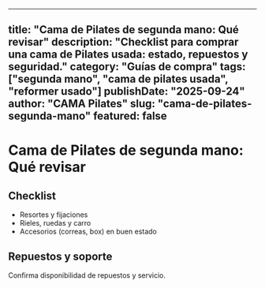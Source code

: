 
---
title: "Cama de Pilates de segunda mano: Qué revisar"
description: "Checklist para comprar una cama de Pilates usada: estado, repuestos y seguridad."
category: "Guías de compra"
tags: ["segunda mano", "cama de pilates usada", "reformer usado"]
publishDate: "2025-09-24"
author: "CAMA Pilates"
slug: "cama-de-pilates-segunda-mano"
featured: false
---

# Cama de Pilates de segunda mano: Qué revisar

## Checklist
- Resortes y fijaciones
- Rieles, ruedas y carro
- Accesorios (correas, box) en buen estado

## Repuestos y soporte
Confirma disponibilidad de repuestos y servicio.

<see-also limit="3" />
